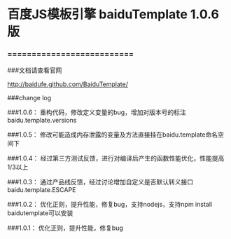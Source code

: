 百度JS模板引擎 baiduTemplate 1.0.6 版
==========================

### ==========================

###文档请查看官网

<a href="http://baidufe.github.com/BaiduTemplate/">http://baidufe.github.com/BaiduTemplate/</a>


###change log

###1.0.6：
	重构代码，修改定义变量的bug，增加对版本号的标注 baidu.template.versions

###1.0.5：
	修改可能造成内存泄露的变量及方法直接挂在baidu.template命名空间下

###1.0.4：
	经过第三方测试反馈，进行对编译后产生的函数性能优化，性能提高1/3以上

###1.0.3：
	通过产品线反馈，经过讨论增加自定义是否默认转义接口 baidu.template.ESCAPE

###1.0.2：
	优化正则，提升性能，修复bug，支持nodejs，支持npm install baidutemplate可以安装

###1.0.1：
	优化正则，提升性能，修复bug

